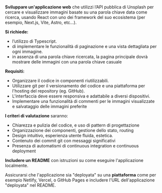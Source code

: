 **Sviluppare un'applicazione web** che utilizzi l’API pubblica di Unsplash per cercare e visualizzare immagini basate su una parola chiave data come ricerca, usando React con uno dei framework del suo ecosistema (per esempio, Next.js, Vite, Astro, etc...). 

**Si richiede:**

* l’utilizzo di Typescript.
* di implementare le funzionalità di paginazione e una vista dettagliata per ogni immagine.
* in assenza di una parola chiave ricercata, la pagina principale dovrà mostrare delle immagini con una parola chiave casuale

**Requisiti:**

* Organizzare il codice in componenti riutilizzabili.
* Utilizzare git per il versionamento del codice e una piattaforma per l'hosting del repository (eg. GitHub).
* L'interfaccia deve essere responsiva e adattabile a diversi dispositivi.
* Implementare una funzionalità di commenti per le immagini visualizzate e salvataggio delle immagini preferite
 

**I criteri di valutazione** saranno: 

* Chiarezza e pulizia del codice, e uso di pattern di progettazione
* Organizzazione dei componenti, gestione dello stato, routing
* Design intuitivo, esperienza utente fluida, estetica.
* Contenuto dei commit git con messaggi significativi
* Presenza di automatismi di continuous integration e continuous deployment
 

**Includere un README** con istruzioni su come eseguire l'applicazione localmente. 

Assicurarsi che l'applicazione sia "deployata" su una **piattaforma** come per esempio Netlify, Vercel, o GitHub Pages e includere l'URL dell'applicazione "deployata" nel README. 